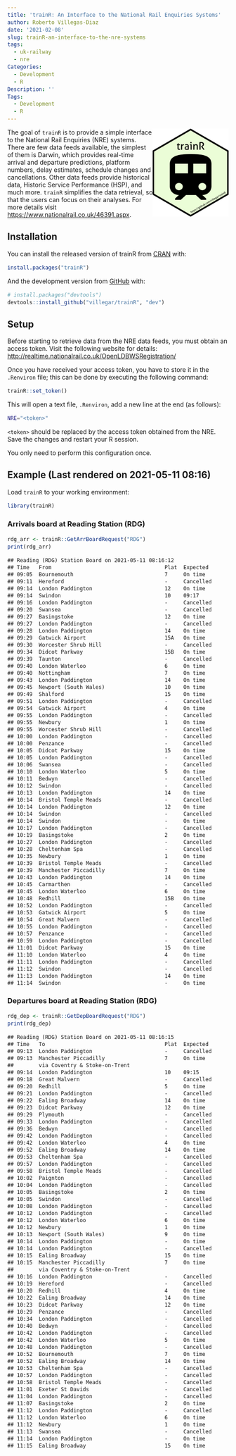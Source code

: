 ```yaml
---
title: 'trainR: An Interface to the National Rail Enquiries Systems'
author: Roberto Villegas-Diaz
date: '2021-02-08'
slug: trainR-an-interface-to-the-nre-systems
tags:
  - uk-railway
  - nre
Categories:
  - Development
  - R
Description: ''
Tags:
  - Development
  - R
---
```


<img src="https://raw.githubusercontent.com/villegar/trainR/main/inst/images/logo.png" alt="logo" align="right" height=200px/>

The goal of `trainR` is to provide a simple interface to the 
National Rail Enquiries (NRE) systems. There are few data feeds 
available, the simplest of them is Darwin, which provides real-time 
arrival and departure predictions, platform numbers, delay estimates, 
schedule changes and cancellations. Other data feeds provide historical 
data, Historic Service Performance (HSP), and much more. `trainR` 
simplifies the data retrieval, so that the users can focus on their 
analyses. For more details visit 
https://www.nationalrail.co.uk/46391.aspx.

## Installation

You can install the released version of trainR from [CRAN](https://CRAN.R-project.org) with:

``` r
install.packages("trainR")
```

And the development version from [GitHub](https://github.com/) with:

``` r
# install.packages("devtools")
devtools::install_github("villegar/trainR", "dev")
```

## Setup
Before starting to retrieve data from the NRE data feeds, you must obtain an access token. 
Visit the following website for details: http://realtime.nationalrail.co.uk/OpenLDBWSRegistration/

Once you have received your access token, you have to store it in the `.Renviron` file; this can be 
done by executing the following command:


```r
trainR::set_token()
```

This will open a text file, `.Renviron`, add a new line at the end (as follows):

```bash
NRE="<token>"
```

`<token>` should be replaced by the access token obtained from the NRE. Save the changes and restart 
your R session.

You only need to perform this configuration once.

## Example (Last rendered on 2021-05-11 08:16)

Load `trainR` to your working environment:

```r
library(trainR)
```

### Arrivals board at Reading Station (RDG)


```r
rdg_arr <- trainR::GetArrBoardRequest("RDG")
print(rdg_arr)
```

```
## Reading (RDG) Station Board on 2021-05-11 08:16:12
## Time   From                                    Plat  Expected
## 09:05  Bournemouth                             7     On time
## 09:11  Hereford                                -     Cancelled
## 09:14  London Paddington                       12    On time
## 09:14  Swindon                                 10    09:17
## 09:16  London Paddington                       -     Cancelled
## 09:20  Swansea                                 -     Cancelled
## 09:27  Basingstoke                             12    On time
## 09:27  London Paddington                       -     Cancelled
## 09:28  London Paddington                       14    On time
## 09:29  Gatwick Airport                         15A   On time
## 09:30  Worcester Shrub Hill                    -     Cancelled
## 09:34  Didcot Parkway                          15B   On time
## 09:39  Taunton                                 -     Cancelled
## 09:40  London Waterloo                         6     On time
## 09:40  Nottingham                              7     On time
## 09:43  London Paddington                       14    On time
## 09:45  Newport (South Wales)                   10    On time
## 09:49  Shalford                                15    On time
## 09:51  London Paddington                       -     Cancelled
## 09:54  Gatwick Airport                         4     On time
## 09:55  London Paddington                       -     Cancelled
## 09:55  Newbury                                 1     On time
## 09:55  Worcester Shrub Hill                    -     Cancelled
## 10:00  London Paddington                       -     Cancelled
## 10:00  Penzance                                -     Cancelled
## 10:05  Didcot Parkway                          15    On time
## 10:05  London Paddington                       -     Cancelled
## 10:06  Swansea                                 -     Cancelled
## 10:10  London Waterloo                         5     On time
## 10:11  Bedwyn                                  -     Cancelled
## 10:12  Swindon                                 -     Cancelled
## 10:13  London Paddington                       14    On time
## 10:14  Bristol Temple Meads                    -     Cancelled
## 10:14  London Paddington                       12    On time
## 10:14  Swindon                                 -     Cancelled
## 10:14  Swindon                                 -     On time
## 10:17  London Paddington                       -     Cancelled
## 10:19  Basingstoke                             2     On time
## 10:27  London Paddington                       -     Cancelled
## 10:28  Cheltenham Spa                          -     Cancelled
## 10:35  Newbury                                 1     On time
## 10:39  Bristol Temple Meads                    -     Cancelled
## 10:39  Manchester Piccadilly                   7     On time
## 10:43  London Paddington                       14    On time
## 10:45  Carmarthen                              -     Cancelled
## 10:45  London Waterloo                         6     On time
## 10:48  Redhill                                 15B   On time
## 10:52  London Paddington                       -     Cancelled
## 10:53  Gatwick Airport                         5     On time
## 10:54  Great Malvern                           -     Cancelled
## 10:55  London Paddington                       -     Cancelled
## 10:57  Penzance                                -     Cancelled
## 10:59  London Paddington                       -     Cancelled
## 11:01  Didcot Parkway                          15    On time
## 11:10  London Waterloo                         4     On time
## 11:11  London Paddington                       -     Cancelled
## 11:12  Swindon                                 -     Cancelled
## 11:13  London Paddington                       14    On time
## 11:14  Swindon                                 -     On time
```

### Departures board at Reading Station (RDG)


```r
rdg_dep <- trainR::GetDepBoardRequest("RDG")
print(rdg_dep)
```

```
## Reading (RDG) Station Board on 2021-05-11 08:16:15
## Time   To                                      Plat  Expected
## 09:13  London Paddington                       -     Cancelled
## 09:13  Manchester Piccadilly                   7     On time
##        via Coventry & Stoke-on-Trent           
## 09:14  London Paddington                       10    09:15
## 09:18  Great Malvern                           -     Cancelled
## 09:20  Redhill                                 5     On time
## 09:21  London Paddington                       -     Cancelled
## 09:22  Ealing Broadway                         14    On time
## 09:23  Didcot Parkway                          12    On time
## 09:29  Plymouth                                -     Cancelled
## 09:33  London Paddington                       -     Cancelled
## 09:36  Bedwyn                                  -     Cancelled
## 09:42  London Paddington                       -     Cancelled
## 09:42  London Waterloo                         4     On time
## 09:52  Ealing Broadway                         14    On time
## 09:53  Cheltenham Spa                          -     Cancelled
## 09:57  London Paddington                       -     Cancelled
## 09:58  Bristol Temple Meads                    -     Cancelled
## 10:02  Paignton                                -     Cancelled
## 10:04  London Paddington                       -     Cancelled
## 10:05  Basingstoke                             2     On time
## 10:05  Swindon                                 -     Cancelled
## 10:08  London Paddington                       -     Cancelled
## 10:12  London Paddington                       -     Cancelled
## 10:12  London Waterloo                         6     On time
## 10:12  Newbury                                 1     On time
## 10:13  Newport (South Wales)                   9     On time
## 10:14  London Paddington                       -     On time
## 10:14  London Paddington                       -     Cancelled
## 10:15  Ealing Broadway                         15    On time
## 10:15  Manchester Piccadilly                   7     On time
##        via Coventry & Stoke-on-Trent           
## 10:16  London Paddington                       -     Cancelled
## 10:19  Hereford                                -     Cancelled
## 10:20  Redhill                                 4     On time
## 10:22  Ealing Broadway                         14    On time
## 10:23  Didcot Parkway                          12    On time
## 10:29  Penzance                                -     Cancelled
## 10:34  London Paddington                       -     Cancelled
## 10:40  Bedwyn                                  -     Cancelled
## 10:42  London Paddington                       -     Cancelled
## 10:42  London Waterloo                         5     On time
## 10:48  London Paddington                       -     Cancelled
## 10:52  Bournemouth                             7     On time
## 10:52  Ealing Broadway                         14    On time
## 10:53  Cheltenham Spa                          -     Cancelled
## 10:57  London Paddington                       -     Cancelled
## 10:58  Bristol Temple Meads                    -     Cancelled
## 11:01  Exeter St Davids                        -     Cancelled
## 11:04  London Paddington                       -     Cancelled
## 11:07  Basingstoke                             2     On time
## 11:12  London Paddington                       -     Cancelled
## 11:12  London Waterloo                         6     On time
## 11:12  Newbury                                 1     On time
## 11:13  Swansea                                 -     Cancelled
## 11:14  London Paddington                       -     On time
## 11:15  Ealing Broadway                         15    On time
```
